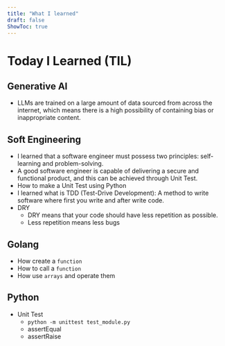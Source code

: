 ```yaml
---
title: "What I learned"
draft: false
ShowToc: true
---
```


# Today I Learned (TIL)

## Generative AI

- LLMs are trained on a large amount of data sourced from across the internet, which means there is a high possibility of containing bias or inappropriate content.

## Soft Engineering

- I learned that a software engineer must possess two principles: self-learning and problem-solving.
- A good software engineer is capable of delivering a secure and functional product, and this can be achieved through Unit Test.
- How to make a Unit Test using Python
- I learned what is TDD (Test-Drive Development): A method to write software where first you write and after write code.
- DRY
  - DRY means that your code should have less repetition as possible.
  - Less repetition means less bugs

## Golang

- How create a `function`
- How to call a  `function`
- How use `arrays` and operate  them

## Python

- Unit Test
  - `python -m unittest test_module.py`
  - assertEqual
  - assertRaise
